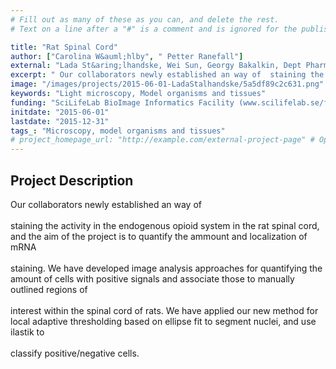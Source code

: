 ```yaml
---
# Fill out as many of these as you can, and delete the rest.
# Text on a line after a "#" is a comment and is ignored for the published page.

title: "Rat Spinal Cord"
author: ["Carolina W&auml;hlby", " Petter Ranefall"]
external: "Lada St&aring;lhandske, Wei Sun, Georgy Bakalkin, Dept Pharm Biosci, UU"
excerpt: " Our collaborators newly established an way of  staining the activity in the endogenous opioid system in the rat spinal cord, and the aim of the project is to quantify the ammount and localization of ..."
image: "/images/projects/2015-06-01-LadaStalhandske/5a5df89c2c631.png" # Image should be pushed to /images/projects/YYYY-MM-DD-projectid/ before
keywords: "Light microscopy, Model organisms and tissues"
funding: "SciLifeLab BioImage Informatics Facility (www.scilifelab.se/facilities/bioimage-informatics)"
initdate: "2015-06-01"
lastdate: "2015-12-31"
tags_: "Microscopy, model organisms and tissues"
# project_homepage_url: "http://example.com/external-project-page" # Optional external homepage for this project
---
```


## Project Description
 Our collaborators newly established an way of <br/><br/>staining the activity in the endogenous opioid system in the rat spinal cord, and the aim of the project is to quantify the ammount and localization of mRNA <br/><br/>staining. We have developed image analysis approaches for quantifying the amount of cells with positive signals and associate those to manually outlined regions of <br/><br/>interest within the spinal cord of rats. We have applied our new method for local adaptive thresholding based on ellipse fit to segment nuclei, and use ilastik to <br/><br/>classify positive/negative cells. 
